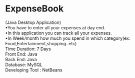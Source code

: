 # ExpenseBook
(Java Desktop Application)<br/>
•You have to enter all your expenses at day end.<br/>
•In this application you can track all your expenses.<br/>
•In Week/month how much you spend in which category(ex:
Food,Entertainment,shopping..etc)<br/>
Time Duration: 7 Days<br/>
Front End: Java<br/>
Back End: Java<br/>
Database: MySQL<br/>
Developing Tool : NetBeans<br/>
